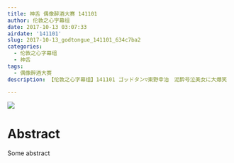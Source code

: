 ```yaml
---
title: 神舌 偶像醉酒大赛 141101
author: 伦敦之心字幕组
date: 2017-10-13 03:07:33
airdate: '141101'
slug: 2017-10-13_godtongue_141101_634c7ba2
categories:
  - 伦敦之心字幕组
  - 神舌
tags:
  - 偶像醉酒大赛
description: 【伦敦之心字幕组】141101 ゴッドタン▽東野幸治　泥酔号泣美女に大爆笑

---
```

![](/img/gakki.jpg)
# Abstract
Some abstract
